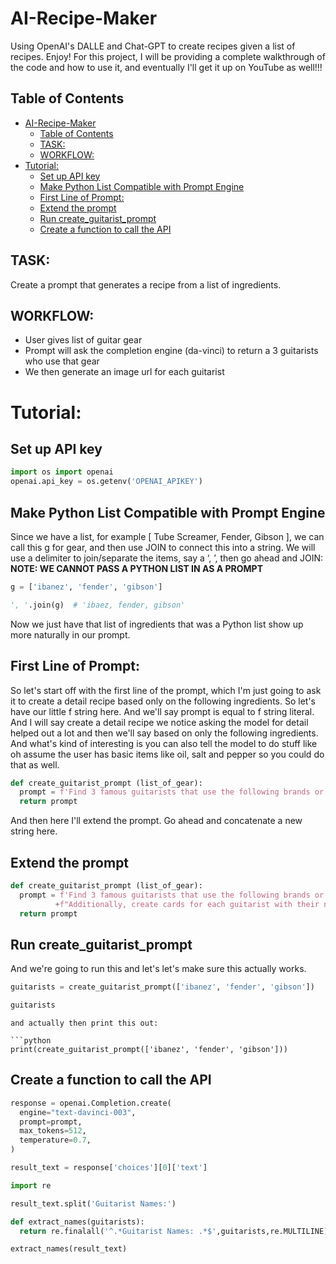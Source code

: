 # AI-Recipe-Maker
Using OpenAI's DALLE and Chat-GPT to create recipes given a list of recipes. Enjoy! For this project, I will be providing a complete walkthrough of the code and how to use it, and eventually I'll get it up on YouTube as well!!!

## Table of Contents
- [AI-Recipe-Maker](#ai-recipe-maker)
  - [Table of Contents](#table-of-contents)
  - [TASK:](#task)
  - [WORKFLOW:](#workflow)
- [Tutorial:](#tutorial)
  - [Set up API key](#set-up-api-key)
  - [Make Python List Compatible with Prompt Engine](#make-python-list-compatible-with-prompt-engine)
  - [First Line of Prompt:](#first-line-of-prompt)
  - [Extend the prompt](#extend-the-prompt)
  - [Run create\_guitarist\_prompt](#run-create_guitarist_prompt)
  - [Create a function to call the API](#create-a-function-to-call-the-api)

## TASK:
Create a prompt that generates a recipe from a list of ingredients.

## WORKFLOW:
 - User gives list of guitar gear
 - Prompt will ask the completion engine (da-vinci) to return a 3 guitarists who use that gear
 - We then generate an image url for each guitarist

# Tutorial:

## Set up API key
```python
import os import openai
openai.api_key = os.getenv('OPENAI_APIKEY')
```

## Make Python List Compatible with Prompt Engine
Since we have a list, for example [ Tube Screamer, Fender, Gibson ], we can call this g for gear, and then use JOIN to connect this into a string. We will use a delimiter to join/separate the items, say a ‘, ’, then go ahead and JOIN:
**NOTE: WE CANNOT PASS A PYTHON LIST IN AS A PROMPT**

```python
g = ['ibanez', 'fender', 'gibson']

', '.join(g)  # 'ibaez, fender, gibson'
```

Now we just have that list of ingredients that was a Python list show up more naturally in our prompt.


## First Line of Prompt:
So let's start off with the first line of the prompt, which I'm just going to ask it to create a detail recipe based only on the following ingredients. So let's have our little f string here. And we'll say prompt is equal to f string literal. And I will say create a detail recipe we notice asking the model for detail helped out a lot and then we'll say based on only the following ingredients. And what's kind of interesting is you can also tell the model to do stuff like oh assume the user has basic items like oil, salt and pepper so you could do that as well.
```python
def create_guitarist_prompt (list_of_gear):
  prompt = f'Find 3 famous guitarists that use the following brands or gear: {", ".join(list_of_gear)}'
  return prompt
```
And then here I'll extend the prompt. Go ahead and concatenate a new string here.

## Extend the prompt
```python
def create_guitarist_prompt (list_of_gear):
  prompt = f'Find 3 famous guitarists that use the following brands or gear: {", ".join(list_of_gear)}\n'\
          +f"Additionally, create cards for each guitarist with their name, image, and a link to their website or a site with their biography."
  return prompt
```

## Run create_guitarist_prompt
And we're going to run this and let's let's make sure this actually works.

```python
guitarists = create_guitarist_prompt(['ibanez', 'fender', 'gibson'])

guitarists
```
```
and actually then print this out:

```python
print(create_guitarist_prompt(['ibanez', 'fender', 'gibson']))
```

## Create a function to call the API

```python
response = openai.Completion.create(
  engine="text-davinci-003",
  prompt=prompt,
  max_tokens=512,
  temperature=0.7,
)

result_text = response['choices'][0]['text']

import re

result_text.split('Guitarist Names:')
```

```python
def extract_names(guitarists):
  return re.finalall('^.*Guitarist Names: .*$',guitarists,re.MULTILINE)[0].strip().split('Guitarist Names: ')[1].split('\n')

extract_names(result_text)
```


